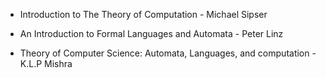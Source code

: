 * Introduction to The Theory of Computation - Michael Sipser

* An Introduction to Formal Languages and Automata - Peter Linz

* Theory of Computer Science: Automata, Languages, and computation - K.L.P Mishra
